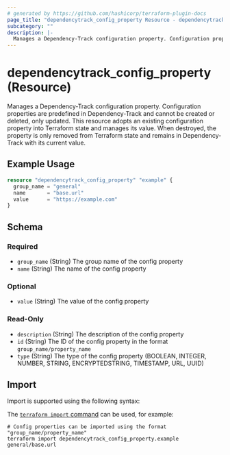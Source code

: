 ```yaml
---
# generated by https://github.com/hashicorp/terraform-plugin-docs
page_title: "dependencytrack_config_property Resource - dependencytrack"
subcategory: ""
description: |-
  Manages a Dependency-Track configuration property. Configuration properties are predefined in Dependency-Track and cannot be created or deleted, only updated. This resource adopts an existing configuration property into Terraform state and manages its value. When destroyed, the property is only removed from Terraform state and remains in Dependency-Track with its current value.
---
```


# dependencytrack_config_property (Resource)

Manages a Dependency-Track configuration property. Configuration properties are predefined in Dependency-Track and cannot be created or deleted, only updated. This resource adopts an existing configuration property into Terraform state and manages its value. When destroyed, the property is only removed from Terraform state and remains in Dependency-Track with its current value.

## Example Usage

```terraform
resource "dependencytrack_config_property" "example" {
  group_name = "general"
  name       = "base.url"
  value      = "https://example.com"
}
```

<!-- schema generated by tfplugindocs -->
## Schema

### Required

- `group_name` (String) The group name of the config property
- `name` (String) The name of the config property

### Optional

- `value` (String) The value of the config property

### Read-Only

- `description` (String) The description of the config property
- `id` (String) The ID of the config property in the format `group_name/property_name`
- `type` (String) The type of the config property (BOOLEAN, INTEGER, NUMBER, STRING, ENCRYPTEDSTRING, TIMESTAMP, URL, UUID)

## Import

Import is supported using the following syntax:

The [`terraform import` command](https://developer.hashicorp.com/terraform/cli/commands/import) can be used, for example:

```shell
# Config properties can be imported using the format "group_name/property_name"
terraform import dependencytrack_config_property.example general/base.url
```
